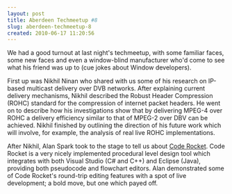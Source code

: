 ```yaml
---
layout: post
title: Aberdeen Techmeetup #8
slug: aberdeen-techmeetup-8
created: 2010-06-17 11:20:56
---
```


We had a good turnout at last night's techmeetup, with some familiar faces, some new faces and even a window-blind manufacturer who'd come to see what his friend was up to (cue jokes about Window developers).

First up was Nikhil Ninan who shared with us some of his research on IP-based multicast delivery over DVB networks. After explaining current delivery mechanisms, Nikhil described the Robust Header Compression (ROHC) standard for the compression of internet packet headers. He went on to describe how his investigations show that by delivering MPEG-4 over ROHC a delivery efficiency similar to that of MPEG-2 over DBV can be achieved. Nikhil finished by outlining the direction of his future work which will involve, for example, the analysis of real live ROHC implementations.

After Nikhil, Alan Spark took to the stage to tell us about <a title="Code Rocket" href="http://www.getcoderocket.com">Code Rocket</a>. Code Rocket is a very nicely implemented procedural level design tool which integrates with both Visual Studio (C# and C++) and Eclipse (Java), providing both pseudocode and flowchart editors. Alan demonstrated some of Code Rocket's round-trip editing features with a spot of live development; a bold move, but one which payed off.